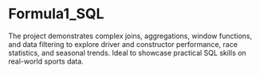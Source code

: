 # Formula1_SQL
The project demonstrates complex joins, aggregations, window functions, and data filtering to explore driver and constructor performance, race statistics, and seasonal trends. Ideal to showcase practical SQL skills on real-world sports data.
